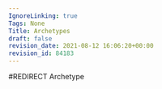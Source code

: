 ```yaml
---
IgnoreLinking: true
Tags: None
Title: Archetypes
draft: false
revision_date: 2021-08-12 16:06:20+00:00
revision_id: 84183
---
```


#REDIRECT Archetype